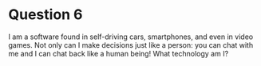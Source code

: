# Question 6

I am a software found in self-driving cars, smartphones, and even in video games.
Not only can I make decisions just like a person: you can chat with
me and I can chat back like a human being! What technology am I?